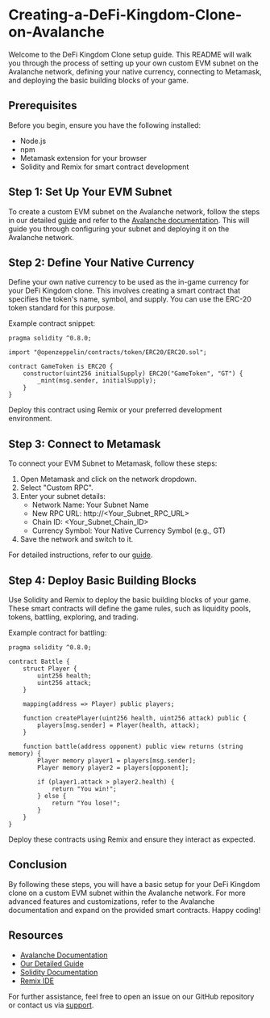 # Creating-a-DeFi-Kingdom-Clone-on-Avalanche

Welcome to the DeFi Kingdom Clone setup guide. This README will walk you through the process of setting up your own custom EVM subnet on the Avalanche network, defining your native currency, connecting to Metamask, and deploying the basic building blocks of your game.

## Prerequisites

Before you begin, ensure you have the following installed:
- Node.js
- npm
- Metamask extension for your browser
- Solidity and Remix for smart contract development

## Step 1: Set Up Your EVM Subnet

To create a custom EVM subnet on the Avalanche network, follow the steps in our detailed [guide](#) and refer to the [Avalanche documentation](https://docs.avax.network/). This will guide you through configuring your subnet and deploying it on the Avalanche network.

## Step 2: Define Your Native Currency

Define your own native currency to be used as the in-game currency for your DeFi Kingdom clone. This involves creating a smart contract that specifies the token's name, symbol, and supply. You can use the ERC-20 token standard for this purpose.

Example contract snippet:

```solidity
pragma solidity ^0.8.0;

import "@openzeppelin/contracts/token/ERC20/ERC20.sol";

contract GameToken is ERC20 {
    constructor(uint256 initialSupply) ERC20("GameToken", "GT") {
        _mint(msg.sender, initialSupply);
    }
}
```

Deploy this contract using Remix or your preferred development environment.

## Step 3: Connect to Metamask

To connect your EVM Subnet to Metamask, follow these steps:

1. Open Metamask and click on the network dropdown.
2. Select "Custom RPC".
3. Enter your subnet details:
   - Network Name: Your Subnet Name
   - New RPC URL: http://<Your_Subnet_RPC_URL>
   - Chain ID: <Your_Subnet_Chain_ID>
   - Currency Symbol: Your Native Currency Symbol (e.g., GT)
4. Save the network and switch to it.

For detailed instructions, refer to our [guide](#).

## Step 4: Deploy Basic Building Blocks

Use Solidity and Remix to deploy the basic building blocks of your game. These smart contracts will define the game rules, such as liquidity pools, tokens, battling, exploring, and trading.

Example contract for battling:

```solidity
pragma solidity ^0.8.0;

contract Battle {
    struct Player {
        uint256 health;
        uint256 attack;
    }

    mapping(address => Player) public players;

    function createPlayer(uint256 health, uint256 attack) public {
        players[msg.sender] = Player(health, attack);
    }

    function battle(address opponent) public view returns (string memory) {
        Player memory player1 = players[msg.sender];
        Player memory player2 = players[opponent];

        if (player1.attack > player2.health) {
            return "You win!";
        } else {
            return "You lose!";
        }
    }
}
```

Deploy these contracts using Remix and ensure they interact as expected.

## Conclusion

By following these steps, you will have a basic setup for your DeFi Kingdom clone on a custom EVM subnet within the Avalanche network. For more advanced features and customizations, refer to the Avalanche documentation and expand on the provided smart contracts. Happy coding!

## Resources

- [Avalanche Documentation](https://docs.avax.network/)
- [Our Detailed Guide](#)
- [Solidity Documentation](https://docs.soliditylang.org/)
- [Remix IDE](https://remix.ethereum.org/)

For further assistance, feel free to open an issue on our GitHub repository or contact us via [support](#).
